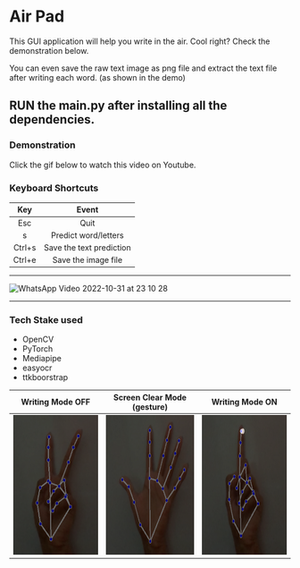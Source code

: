 # Air Pad

This GUI application will help you write in the air. Cool right? Check the demonstration below. 

You can even save the raw text image as png file and extract the text file after writing each word. (as shown in the demo)

## RUN the main.py after installing all the dependencies. 

### Demonstration 
Click the gif below to watch this video on Youtube.

### Keyboard Shortcuts

|Key|Event|
|:---:|:---:|
|Esc|Quit|
|s|Predict word/letters|
|Ctrl+s|Save the text prediction|
|Ctrl+e|Save the image file|

***
![WhatsApp Video 2022-10-31 at 23 10 28](https://user-images.githubusercontent.com/55054089/199088375-b4b69578-3af9-4d2f-8913-ff48bd08933c.gif)


***

### Tech Stake used
- OpenCV
- PyTorch
- Mediapipe
- easyocr
- ttkboorstrap

|Writing Mode OFF|Screen Clear Mode (gesture)|Writing Mode ON|
|:-------:|:--------:|:------:|
|<img src="https://github.com/GSAUC3/AirPad/blob/master/icon/ss1.png" width ="250" height ="250"> |<img src="https://github.com/GSAUC3/AirPad/blob/master/icon/ss2.png" width ="250" height ="250">|<img src="https://github.com/GSAUC3/AirPad/blob/master/icon/ss3.png" width ="250" height ="250"> |
